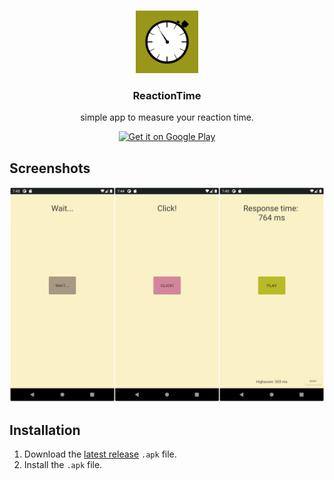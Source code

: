 <br />
<p align="center">
  <img src="app/src/main/ic_launcher-playstore.png" alt="Logo" width="100" height="100">

  <h3 align="center">ReactionTime</h3>
  <p align="center">simple app to measure your reaction time.</p>
</p>


<p align="center">
<a href='https://play.google.com/store/apps/details?id=com.philipp.reactionTime'><img alt='Get it on Google Play' width=150 src='https://play.google.com/intl/en_us/badges/static/images/badges/en_badge_web_generic.png'/></a>
</p>


## Screenshots
![Screenshot](screenshot.png)

## Installation
1. Download the [latest release](https://github.com/Kuuhhl/reactionTime/releases/) `.apk` file.
2. Install the `.apk` file.






